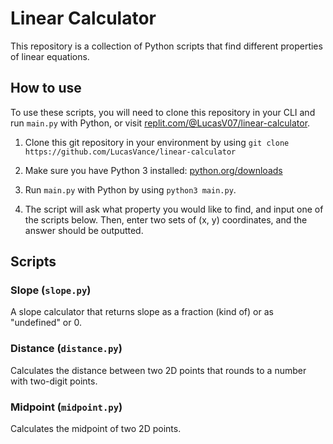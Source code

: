 # Linear Calculator

This repository is a collection of Python scripts that find different properties of linear equations.

## How to use
To use these scripts, you will need to clone this repository in your CLI and run `main.py` with Python, or visit [replit.com/@LucasV07/linear-calculator](https://replit.com/@LucasV07/linear-calculator).

1. Clone this git repository in your environment by using
`git clone https://github.com/LucasVance/linear-calculator`

2. Make sure you have Python 3 installed: [python.org/downloads](https://www.python.org/downloads/)

3. Run `main.py` with Python by using `python3 main.py`.

4. The script will ask what property you would like to find, and input one of the scripts below. Then, enter two sets of (x, y) coordinates, and the answer should be outputted.

## Scripts
### Slope (`slope.py`)
A slope calculator that returns slope as a fraction (kind of) or as "undefined" or 0.

### Distance (`distance.py`)
Calculates the distance between two 2D points that rounds to a number with two-digit points.

### Midpoint (`midpoint.py`)
Calculates the midpoint of two 2D points.
